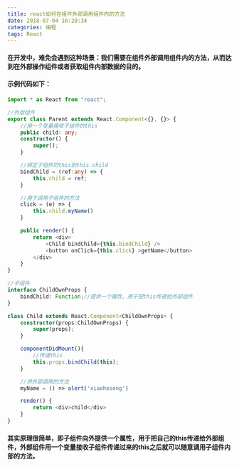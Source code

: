 ```yaml
---
title: react如何在组件外部调用组件内的方法
date: 2018-07-04 16:20:34
categories: 编程
tags: React
---
```

#### 在开发中，难免会遇到这种场景：我们需要在组件外部调用组件内的方法，从而达到在外部操作组件或者获取组件内部数据的目的。
#### 示例代码如下：
<!--more-->
```TypeScript
import * as React from "react";

//外层组件
export class Parent extends React.Component<{}, {}> {
    //用一个变量接收子组件的this
    public child: any;
    constructor() {
        super();
    }

    //绑定子组件的this到this.child
    bindChild = (ref:any) => {
        this.child = ref;
    }

    //用于调用子组件的方法
    click = (e) => {
        this.child.myName()
    }

    public render() {
        return <div>
            <Child bindChild={this.bindChild} />
            <button onClick={this.click} >getName</button>
        </div>
    }
}

//子组件
interface ChildOwnProps {
    bindChild: Function;//提供一个属性，用于把this传递给外部组件
}

class Child extends React.Component<ChildOwnProps> {
    constructor(props:ChildOwnProps) {
        super(props);
    }

    componentDidMount(){
        //传递this
        this.props.bindChild(this);
    }

    //供外部调用的方法
    myName = () => alert('xiaohesong')

    render() {
        return <div>child</div>
    }
}

```
#### 其实原理很简单，即子组件向外提供一个属性，用于把自己的this传递给外部组件，外部组件用一个变量接收子组件传递过来的this之后就可以随意调用子组件内部的方法。
